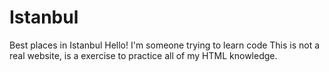 # Istanbul
Best places in Istanbul
Hello! I'm someone trying to learn code
This is not a real website, is a exercise to practice all of my HTML knowledge.
